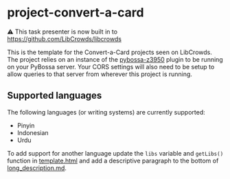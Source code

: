 # project-convert-a-card

:warning: This task presenter is now built in to https://github.com/LibCrowds/libcrowds

This is the template for the Convert-a-Card projects seen on LibCrowds. The
project relies on an instance of the
[pybossa-z3950](https://github.com/alexandermendes/pybossa-z3950) plugin to be
running on your PyBossa server. Your CORS settings will also need to be setup to
allow queries to that server from wherever this project is running.


## Supported languages

The following languages (or writing systems) are currently supported:

- Pinyin
- Indonesian
- Urdu

To add support for another language update the `libs` variable and `getLibs()`
function in [template.html](template.html) and add a descriptive paragraph
to the bottom of [long_description.md](long_description.md).
